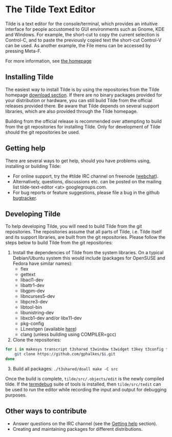 # The Tilde Text Editor

Tilde is a text editor for the console/terminal, which provides an intuitive
interface for people accustomed to GUI environments such as Gnome, KDE and
Windows. For example, the short-cut to copy the current selection is Control-C,
and to paste the previously copied text the short-cut Control-V can be used.
As another example, the File menu can be accessed by pressing Meta-F.

For more information, see [the homepage](https://os.ghalkes.nl/tilde)

## Installing Tilde

The easiest way to install Tilde is by using the repositories from the Tilde
homepage [download section](https://os.ghalkes.nl/tilde/download.html). If there
are no binary packages provided for your distribution or hardware, you can still
build Tilde from the official releases provided there. Be aware that Tilde
depends on several support libraries, which are also provided through the
Tilde homepage.

Building from the official release is recommended over attempting to build from
the git repositories for installing Tilde. Only for development of Tilde should
the git repositories be used.

## Getting help

There are several ways to get help, should you have problems using, installing
or building Tilde:

* For online support, try the #tilde IRC channel on freenode
  ([webchat](http://webchat.freenode.net/?channels=tilde)).
* Alternatively, questions, discussions etc. can be posted on the mailing list
  tilde-text-editor &lt;at&gt; googlegroups.com.
* For bug reports or feature suggestions, please file a bug in the github
  [bugtracker](https://github.com/gphalkes/tilde/issues).

## Developing Tilde

To help developing Tilde, you will need to build Tilde from the git
repositories. The repositories assume that all parts of Tilde, i.e. Tilde
itself and its support libraries, are built from the git repositories. Please
follow the steps below to build Tilde from the git repositories:

1. Install the dependencies of Tilde from the system libraries. On a typical
   Debian/Ubuntu system this would include (packages for OpenSUSE and Fedora
   have similar names):
   * flex
   * gettext
   * libacl1-dev
   * libattr1-dev
   * libgpm-dev
   * libncurses5-dev
   * libpcre3-dev
   * libtool-bin
   * libunistring-dev
   * libxcb1-dev and/or libx11-dev
   * pkg-config
   * LLnextgen (available [here](https://os.ghalkes.nl/LLnextgen/download.html))
   * clang (unless building using COMPILER=gcc)
2. Clone the repositories:
```bash
for i in makesys transcript t3shared t3window t3widget t3key t3config t3highlight tilde ; do
    git clone https://github.com/gphalkes/$i.git
done
```
3. Build all packages: `./t3shared/doall make -C src`

Once the build is complete, `tilde/src/.objects/edit` is the newly compiled
tilde. If the [termdebug](https://os.ghalkes.nl/termdebug.html) suite of tools
is installed, then `tilde/src/tedit` can be used to run the editor while
recording the input and output for debugging purposes.

## Other ways to contribute

* Answer questions on the IRC channel (see the [Getting help](#getting-help)
  section).
* Creating and maintaining packages for different distributions.
